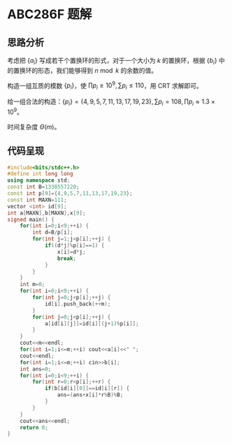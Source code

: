 # ABC286F 题解 



## 思路分析

考虑把 $\{a_i\}$ 写成若干个置换环的形式，对于一个大小为 $k$ 的置换环，根据 $\{b_i\}$ 中的置换环的形态，我们能够得到 $n\bmod k$ 的余数的值。

构造一组互质的模数  $\{p_i\}$，使 $\prod p_i\ge 10^9,\sum p_i\le 110$，用 CRT 求解即可。

给一组合法的构造：$\{p_i\}=\{4,9,5,7,11,13,17,19,23\},\sum p_i=108,\prod p_i\approx 1.3\times 10^9$。

时间复杂度 $\Theta(m)$。

## 代码呈现

```cpp
#include<bits/stdc++.h>
#define int long long
using namespace std;
const int B=1338557220;
const int p[9]={4,9,5,7,11,13,17,19,23};
const int MAXN=111;
vector <int> id[9];
int a[MAXN],b[MAXN],x[9];
signed main() {
	for(int i=0;i<9;++i) {
		int d=B/p[i];
		for(int j=1;j<p[i];++j) {
			if((d*j)%p[i]==1) {
				x[i]=d*j;
				break;
			}
		}
	}
	int m=0;
	for(int i=0;i<9;++i) {
		for(int j=0;j<p[i];++j) {
			id[i].push_back(++m);
		}
		for(int j=0;j<p[i];++j) {
			a[id[i][j]]=id[i][(j+1)%p[i]];
		}
	}
	cout<<m<<endl;
	for(int i=1;i<=m;++i) cout<<a[i]<<" ";
	cout<<endl;
	for(int i=1;i<=m;++i) cin>>b[i];
	int ans=0; 
	for(int i=0;i<9;++i) {
		for(int r=0;r<p[i];++r) {
			if(b[id[i][0]]==id[i][r]) {
				ans=(ans+x[i]*r%B)%B;
			}
		}
	}
	cout<<ans<<endl;
	return 0;
}
```